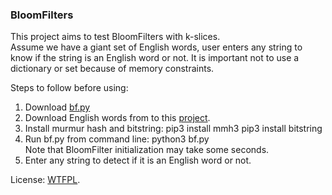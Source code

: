 ### BloomFilters
This project aims to test BloomFilters with k-slices.  
Assume we have a giant set of English words,
user enters any string to know if the string is an English word or not.
It is important not to use a dictionary or set because of memory constraints.

Steps to follow before using:
1. Download [bf.py](https://github.com/AbduazizKayumov/BloomFilters/blob/master/bf.py)
2. Download English words from to this [project](
https://github.com/dwyl/english-words/blob/master/words_alpha.txt).
3. Install murmur hash and bitstring:
         pip3 install mmh3
         pip3 install bitstring
4. Run bf.py from command line:
         python3 bf.py    
Note that BloomFilter initialization may take some seconds.
5. Enter any string to detect if it is an English word or not.

License: [WTFPL](https://en.wikipedia.org/wiki/WTFPL).
